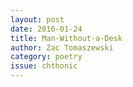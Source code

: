 ```yaml
---
layout: post 
date: 2016-01-24
title: Man-Without-a-Desk
author: Zac Tomaszewski
category: poetry
issue: chthonic
---
```

